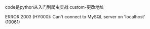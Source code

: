 code是python从入门到爬虫实战
custom-更改地址

ERROR 2003 (HY000): Can't connect to MySQL server on 'localhost' (10061)